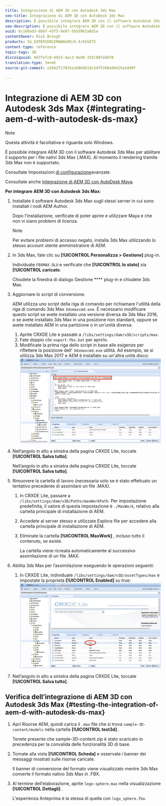 ```yaml
---
title: Integrazione di AEM 3D con Autodesk 3ds Max
seo-title: Integrazione di AEM 3D con AutoDesk 3ds Max
description: È possibile integrare AEM 3D con il software Autodesk 3ds Max per abilitare il supporto per i file nativi 3ds Max (.MAX). Al momento il rendering tramite 3ds Max non è supportato.
seo-description: È possibile integrare AEM 3D con il software Autodesk 3ds Max per abilitare il supporto per i file nativi 3ds Max (.MAX). Al momento il rendering tramite 3ds Max non è supportato.
uuid: 6c160ad3-6b6f-43f5-9e97-5b5d962a8d1a
contentOwner: Rick Brough
products: SG_EXPERIENCEMANAGER/6.4/ASSETS
content-type: reference
topic-tags: 3D
discoiquuid: 0d7fefc0-6923-4ac3-9e90-335c08fa56f0
translation-type: tm+mt
source-git-commit: e2bb2f17035e16864b1dc54f5768a99429a3dd9f

---
```



# Integrazione di AEM 3D con Autodesk 3ds Max {#integrating-aem-d-with-autodesk-ds-max}

>[!NOTE]
>
>Questa attività è facoltativa e riguarda solo Windows.

È possibile integrare AEM 3D con il software Autodesk 3ds Max per abilitare il supporto per i file nativi 3ds Max (.MAX). Al momento il rendering tramite 3ds Max non è supportato.

Consultate Impostazioni [di configurazione](advanced-config-3d.md)avanzate.

Consultate anche [Integrazione di AEM 3D con AutoDesk Maya](integrate-maya-with-3d.md).

**Per integrare AEM 3D con Autodesk 3ds Max**:

1. Installate il software Autodesk 3ds Max sugli stessi server in cui sono installati i nodi AEM Author.

   Dopo l&#39;installazione, verificate di poter aprire e utilizzare Maya e che non vi siano problemi di licenza.

   >[!NOTE]
   >
   >Per evitare problemi di accesso negato, installa 3ds Max utilizzando lo stesso account utente amministratore di AEM.

1. In 3ds Max, fate clic su **[!UICONTROL Personalizza > Gestione]** plug-in.

   Individuate `FBXMAX.DLU` e verificate che **[!UICONTROL lo stato]** sia **[!UICONTROL caricato**.

   Chiudete la finestra di dialogo Gestione **** plug-in e chiudete 3ds Max.

1. Aggiornare lo script di conversione.

   AEM utilizza uno script della riga di comando per richiamare l&#39;utilità della riga di comando 3ds Max `3dsmaxcmd.exe`. È necessario modificare questo script se avete installato una versione diversa da 3ds Max 2016, o se avete installato 3ds Max in una posizione non standard, oppure se avete installato AEM in una partizione o in un&#39;unità diversa.

   1. Aprite CRXDE Lite e passate a `/libs/settings/dam/v3D/scripts/max`.
   1. Fate doppio clic `export-fbx.bat` per aprirlo.
   1. Modificate la prima riga dello script in base alle esigenze per riflettere la posizione dell&#39; `3dsmaxcmd.exe` utilità. Ad esempio, se si utilizza 3ds Max 2017 e AEM è installato su un&#39;altra unità disco:
   ![image2018-6-22_13-35-8](assets/image2018-6-22_13-35-8.png)

1. Nell’angolo in alto a sinistra della pagina CRXDE Lite, toccate **[!UICONTROL Salva tutto]**.

   Nell’angolo in alto a sinistra della pagina CRXDE Lite, toccate **[!UICONTROL Salva tutto]**.

1. Rimuovere la cartella di lavoro (necessaria solo se è stato effettuato un tentativo precedente di assimilare un file .MAX).

   1. In CRXDE Lite, passare a `/libs/settings/dam/v3D/Paths/maxWorkPath`. Per impostazione predefinita, il valore di questa impostazione è `./MaxWork`, relativo alla cartella principale di installazione di AEM.
   1. Accedete al server stesso e utilizzate Esplora file per accedere alla cartella principale di installazione di AEM.
   1. Eliminate la cartella **[!UICONTROL MaxWork]** , incluso tutto il contenuto, se esiste.

      La cartella viene ricreata automaticamente al successivo assimilazione di un file .MAX.

1. Abilita 3ds Max per l’assimilazione eseguendo le operazioni seguenti:

   1. In CRXDE Lite, individuate `/libs/settings/dam/v3D/assetTypes/max` e impostate la proprietà **[!UICONTROL Enabled]** su true:
   ![image2018-6-22_13-50-50](assets/image2018-6-22_13-50-50.png)

1. Nell’angolo in alto a sinistra della pagina CRXDE Lite, toccate **[!UICONTROL Salva tutto]**.

## Verifica dell’integrazione di AEM 3D con Autodesk 3ds Max {#testing-the-integration-of-aem-d-with-autodesk-ds-max}

1. Apri Risorse AEM, quindi carica il `.max` file che si trova `sample-3D-content/models` nella cartella **[!UICONTROL test3d]** .

   Tenete presente che sample-3D-content.zip è stato scaricato in precedenza per la convalida delle funzionalità 3D di base.

1. Tornate alla vista **[!UICONTROL Scheda]** e osservate i banner dei messaggi mostrati sulle risorse caricate.

   Il banner di conversione del formato viene visualizzato mentre 3ds Max converte il formato nativo 3ds Max in .FBX.

1. Al termine dell’elaborazione, aprite `logo-sphere.max` nella visualizzazione **[!UICONTROL Dettagli]** .

   L&#39;esperienza Anteprima è la stessa di quella con `logo_sphere.fbx`.

